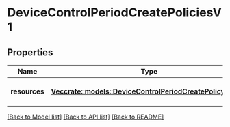 # DeviceControlPeriodCreatePoliciesV1

## Properties

Name | Type | Description | Notes
------------ | ------------- | ------------- | -------------
**resources** | [**Vec<crate::models::DeviceControlPeriodCreatePolicyReqV1>**](device_control.CreatePolicyReqV1.md) | A collection of policies to create | 

[[Back to Model list]](../README.md#documentation-for-models) [[Back to API list]](../README.md#documentation-for-api-endpoints) [[Back to README]](../README.md)


